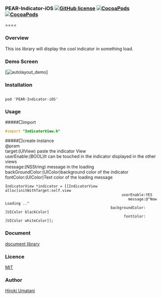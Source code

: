 ### PEAR-Indicator-iOS [![GitHub license](https://img.shields.io/badge/LICENSE-MIT%20LICENSE-blue.svg)](https://github.com/HirokiUmatani/PEAR-Indicator-iOS/LICENSE) [![CocoaPods](https://img.shields.io/badge/platform-ios-lightgrey.svg)](https://cocoapods.org/pods/PEAR-Indicator-iOS) [![CocoaPods](https://img.shields.io/cocoapods/v/PEAR-Indicator-iOS.svg)](https://cocoapods.org/pods/PEAR-Indicator-iOS)  

====
### Overview
This ios library will display the cool indicator in something load.

### Demo Screen
[![autolayout_demo](http://pear.chat/image/indicator-demo-o.gif)]

### Installation
<code>
pod 'PEAR-Indicator-iOS'
</code>

### Usage

#####□import  
``` Objective-C
#import "IndicatorView.h"
```

#####□create instance  
@pram  
 target:(UIView) paste the indicator View  
 userEnable:(BOOL)It can be touched in the indicator displayed in the other views  
 message:(NSString) message in the loading  
 backGroundColor:(UIColor)background color of the indicator  
 fontColor:(UIColor)Text color of the loading message  
 
``` Objective−C
IndicatorView *indicator = [[IndicatorView alloc]initWithTarget:self.view  
                                                     userEnable:YES  
                                                        message:@"Now Loading .."  
                                                backgroundColor:[UIColor blackColor]  
                                                      fontColor:[UIColor whiteColor]];  
```

### Document
[document library](http://cocoadocs.org/docsets/PEAR-Indicator-iOS)

### Licence
[MIT](https://github.com/HirokiUmatani/PEAR-Indicator-iOS/blob/master/LICENSE)

### Author
[Hiroki Umatani](https://github.com/HirokiUmatani)
